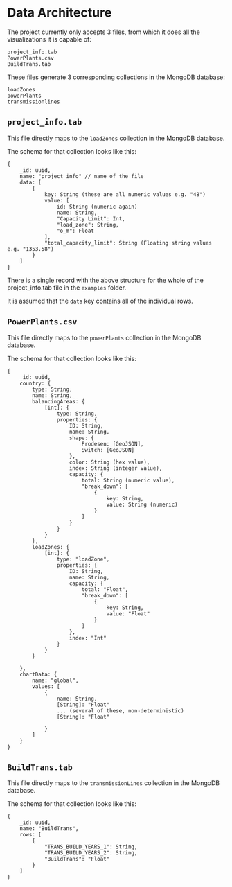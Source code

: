 # Data Architecture


The project currently only accepts 3 files, from which it does all the visualizations it is capable of: 

```
project_info.tab
PowerPlants.csv
BuildTrans.tab
```

These files generate 3 corresponding collections in the MongoDB database:

```
loadZones
powerPlants
transmissionlines
```

## `project_info.tab`

This file directly maps to the `loadZones` collection in the MongoDB database. 

The schema for that collection looks like this:

```
{
	_id: uuid,
	name: "project_info" // name of the file
	data: [
		{
			key: String (these are all numeric values e.g. "48")
			value: [
				id: String (numeric again)
				name: String,
				"Capacity Limit": Int,
				"load_zone": String,
				"o_m": Float
			],
			"total_capacity_limit": String (Floating string values e.g. "1353.58")
		}
	]
}
```

There is a single record with the above structure for the whole of the project_info.tab file in the `examples` folder. 

It is assumed that the `data` key contains all of the individual rows.


## `PowerPlants.csv`

This file directly maps to the `powerPlants` collection in the MongoDB database.

The schema for that collection looks like this:

```
{
	_id: uuid,
	country: {
		type: String,
		name: String,
		balancingAreas: {
			[int]: {
				type: String,
				properties: {
					ID: String,
					name: String,
					shape: {
						Prodesen: [GeoJSON],
						Switch: [GeoJSON]
					},
					color: String (hex value),
					index: String (integer value),
					capacity: {
						total: String (numeric value),
						"break_down": [
							{
								key: String,
								value: String (numeric)
							}
						]
					}
				}
			}	
		},
		loadZones: {
			[int]: {
				type: "loadZone",
				properties: {
					ID: String, 
					name: String,
					capacity: {
						total: "Float",
						"break_down": [
							{
								key: String,
								value: "Float"
							}
						]
					},
					index: "Int"
				}
			}
		}

	},
	chartData: {
		name: "global",
		values: [
			{
				name: String,
				[String]: "Float"
				... (several of these, non-deterministic)
				[String]: "Float"
				
			}
		]	
	}
}
```

## `BuildTrans.tab`

This file directly maps to the `transmissionLines` collection in the MongoDB database.

The schema for that collection looks like this:

```
{
	_id: uuid,
	name: "BuildTrans",
	rows: [
		{
			"TRANS_BUILD_YEARS_1": String,
			"TRANS_BUILD_YEARS_2": String,
			"BuildTrans": "Float"
		}
	]
}
```


